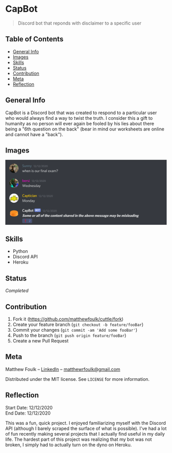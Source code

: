 #  CapBot
> Discord bot that reponds with disclaimer to a specific user

## Table of Contents
* [General Info](#general-info)
* [Images](#images)
* [Skills](#skills)
* [Status](#status)
* [Contribution](#contribution)
* [Meta](#meta)
* [Reflection](#reflection)

## General Info

CapBot is a Discord bot that was created to respond to a particular
user who would always find a way to twist the truth. I consider this 
a gift to humanity as no person will ever again be fooled by his
lies about there being a "6th question on the back" (bear in mind
our worksheets are online and cannot have a "back").

## Images

![](images/demonstration01.png)

## Skills

- Python
- Discord API
- Heroku

## Status

*Completed*

## Contribution

1. Fork it (<https://github.com/matthewfoulk/cuttle/fork>)
2. Create your feature branch (`git checkout -b feature/fooBar`)
3. Commit your changes (`git commit -am 'Add some fooBar'`)
4. Push to the branch (`git push origin feature/fooBar`)
5. Create a new Pull Request

## Meta

Matthew Foulk – [LinkedIn](https://www.linkedin.com/in/matthew-foulk-a7a24318a/) – matthewrfoulk@gmail.com

Distributed under the MIT license. See ``LICENSE`` for more information.

## Reflection

Start Date: 12/12/2020  
End Date: 12/12/2020  

This was a fun, quick project. I enjoyed familiarizing myself
with the Discord API (although I barely scraped the surface of what
is possible). I've had a lot of fun recently making several projects
that I actually find useful in my daily life. The hardest part 
of this project was realizing that my bot was not broken, I 
simply had to actually turn on the dyno on Heroku.